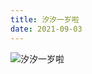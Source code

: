 ```yaml
---
title: 汐汐一岁啦
date: 2021-09-03
---
```


![汐汐一岁啦](https://www.hhh-family.com/WechatIMG56.jpeg?imageView2/2/w/700/format/webp)